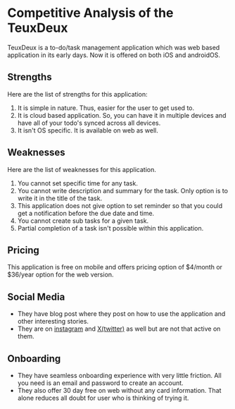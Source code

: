 # Competitive Analysis of the TeuxDeux
TeuxDeux is a to-do/task management application which was web based application in its early days. Now it is offered on both iOS and androidOS.

## Strengths
Here are the list of strengths for this application:
1. It is simple in nature. Thus, easier for the user to get used to. 
2. It is cloud based application. So, you can have it in multiple devices and have all of your todo's synced across all devices. 
3. It isn't OS specific. It is available on web as well.

## Weaknesses
Here are the list of weaknesses for this application. 
1. You cannot set specific time for any task. 
2. You cannot write description and summary for the task. Only option is to write it in the title of the task. 
3. This application does not give option to set reminder so that you could get a notification before the due date and time. 
4. You cannot create sub tasks for a given task. 
5. Partial completion of a task isn't possible within this application. 

## Pricing
This application is free on mobile and offers pricing option of $4/month or $36/year option for the web version. 


## Social Media
- They have blog post where they post on how to use the application and other interesting stories. 
- They are on [instagram](https://www.instagram.com/teuxdeuxapp?igsh=MzRlODBiNWFlZA==) and [X(twitter)](https://x.com/teuxdeux?s=21) as well but are not that active on them. 

## Onboarding
- They have seamless onboarding experience with very little friction. All you need is an email and password to create an account. 
- They also offer 30 day free on web without any card information. That alone reduces all doubt for user who is thinking of trying it. 
